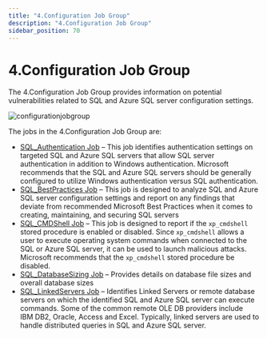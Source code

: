```yaml
---
title: "4.Configuration Job Group"
description: "4.Configuration Job Group"
sidebar_position: 70
---
```


# 4.Configuration Job Group

The 4.Configuration Job Group provides information on potential vulnerabilities related to SQL and
Azure SQL server configuration settings.

![configurationjobgroup](/images/accessanalyzer/12.0/solutions/databases/sql/configuration/configurationjobgroup.webp)

The jobs in the 4.Configuration Job Group are:

- [SQL_Authentication Job](/docs/accessanalyzer/12.0/solutions/databases/sql/configuration/sql_authentication.md) – This job identifies authentication settings on
  targeted SQL and Azure SQL servers that allow SQL server authentication in addition to Windows
  authentication. Microsoft recommends that the SQL and Azure SQL servers should be generally
  configured to utilize Windows authentication versus SQL authentication.
- [SQL_BestPractices Job](/docs/accessanalyzer/12.0/solutions/databases/sql/configuration/sql_bestpractices.md) – This job is designed to analyze SQL and Azure SQL
  server configuration settings and report on any findings that deviate from recommended Microsoft
  Best Practices when it comes to creating, maintaining, and securing SQL servers
- [SQL_CMDShell Job](/docs/accessanalyzer/12.0/solutions/databases/sql/configuration/sql_cmdshell.md) – This job is designed to report if the `xp_cmdshell `stored
  procedure is enabled or disabled. Since `xp_cmdshell` allows a user to execute operating system
  commands when connected to the SQL or Azure SQL server, it can be used to launch malicious
  attacks. Microsoft recommends that the `xp_cmdshell` stored procedure be disabled.
- [SQL_DatabaseSizing Job](/docs/accessanalyzer/12.0/solutions/databases/sql/configuration/sql_databasesizing.md) – Provides details on database file sizes and
  overall database sizes
- [SQL_LinkedServers Job](/docs/accessanalyzer/12.0/solutions/databases/sql/configuration/sql_linkedservers.md) – Identifies Linked Servers or remote database
  servers on which the identified SQL and Azure SQL server can execute commands. Some of the common
  remote OLE DB providers include IBM DB2, Oracle, Access and Excel. Typically, linked servers are
  used to handle distributed queries in SQL and Azure SQL server.
